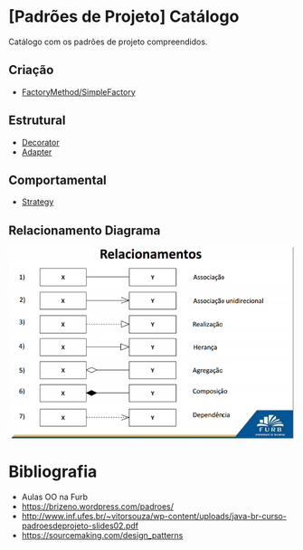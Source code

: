 # [Padrões de Projeto] Catálogo
Catálogo com os padrões de projeto compreendidos.

## Criação
* [FactoryMethod/SimpleFactory](java/src/main/java/padroes/criacao/factoryMethod)

## Estrutural
* [Decorator](java/src/main/java/padroes/estrutural/decorator)
* [Adapter](php/test/Adapter/v0/AdapterV0MainTest.php)

## Comportamental
* [Strategy](java/src/main/java/padroes/comportamental/strategy)

## Relacionamento Diagrama
![alt tag](relacionamentos_diagrama.jpg)

# Bibliografia
* Aulas OO na Furb
* https://brizeno.wordpress.com/padroes/
* http://www.inf.ufes.br/~vitorsouza/wp-content/uploads/java-br-curso-padroesdeprojeto-slides02.pdf
* https://sourcemaking.com/design_patterns
